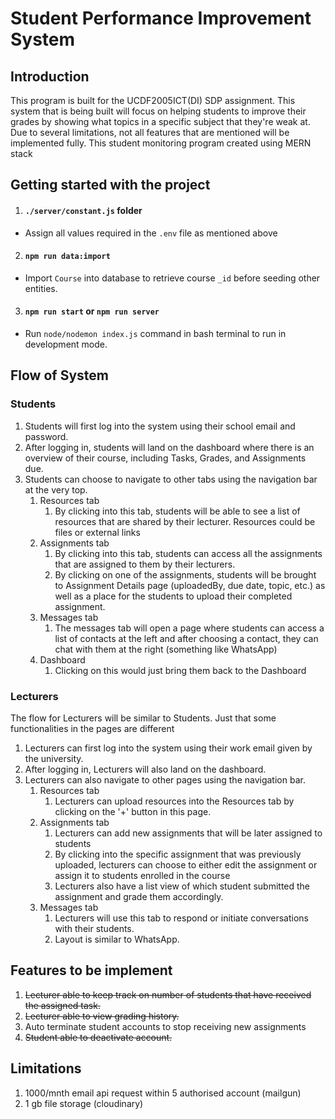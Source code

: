 # Student Performance Improvement System

## Introduction

This program is built for the UCDF2005ICT(DI) SDP assignment. This system that is being built will focus on helping students to improve their grades by showing what topics in a specific subject that they're weak at. Due to several limitations, not all features that are mentioned will be implemented fully. This student monitoring program created using MERN stack

## Getting started with the project

1. #### `./server/constant.js` folder

- Assign all values required in the `.env` file as mentioned above

2. #### `npm run data:import`

- Import `Course` into database to retrieve course `_id` before seeding other entities.

3. #### `npm run start` or `npm run server`

- Run `node/nodemon index.js` command in bash terminal to run in development mode.

## Flow of System

### Students

1. Students will first log into the system using their school email and password.
2. After logging in, students will land on the dashboard where there is an overview of their course, including Tasks, Grades, and Assignments due.
3. Students can choose to navigate to other tabs using the navigation bar at the very top.
   1. Resources tab
      1. By clicking into this tab, students will be able to see a list of resources that are shared by their lecturer. Resources could be files or external links
   2. Assignments tab
      1. By clicking into this tab, students can access all the assignments that are assigned to them by their lecturers.
      2. By clicking on one of the assignments, students will be brought to Assignment Details page (uploadedBy, due date, topic, etc.) as well as a place for the students to upload their completed assignment.
   3. Messages tab
      1. The messages tab will open a page where students can access a list of contacts at the left and after choosing a contact, they can chat with them at the right (something like WhatsApp)
   4. Dashboard
      1. Clicking on this would just bring them back to the Dashboard

### Lecturers

The flow for Lecturers will be similar to Students. Just that some functionalities in the pages are different

1. Lecturers can first log into the system using their work email given by the university.
2. After logging in, Lecturers will also land on the dashboard.
3. Lecturers can also navigate to other pages using the navigation bar.
   1. Resources tab
      1. Lecturers can upload resources into the Resources tab by clicking on the '+' button in this page.
   2. Assignments tab
      1. Lecturers can add new assignments that will be later assigned to students
      2. By clicking into the specific assignment that was previously uploaded, lecturers can choose to either edit the assignment or assign it to students enrolled in the course
      3. Lecturers also have a list view of which student submitted the assignment and grade them accordingly.
   3. Messages tab
      1. Lecturers will use this tab to respond or initiate conversations with their students.
      2. Layout is similar to WhatsApp.

## Features to be implement

1. ~~Lecturer able to keep track on number of students that have received the assigned task.~~
2. ~~Lecturer able to view grading history.~~
3. Auto terminate student accounts to stop receiving new assignments
4. ~~Student able to deactivate account.~~

## Limitations

1. 1000/mnth email api request within 5 authorised account (mailgun)
2. 1 gb file storage (cloudinary)
